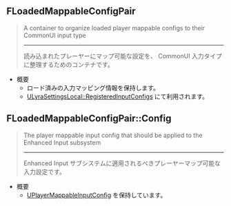 ## FLoadedMappableConfigPair

> A container to organize loaded player mappable configs to their CommonUI input type
> 
> ----
> 読み込まれたプレーヤーにマップ可能な設定を、 CommonUI 入力タイプに整理するためのコンテナです。

* 概要
	* ロード済みの入力マッピング情報を保持します。
	* [ULyraSettingsLocal::RegisteredInputConfigs] にて利用されます。

## FLoadedMappableConfigPair::Config

> The player mappable input config that should be applied to the Enhanced Input subsystem  
> 
> ----
> Enhanced Input サブシステムに適用されるべきプレーヤーマップ可能な入力設定です。  

* 概要
	* [UPlayerMappableInputConfig] を保持しています。



<!--- ページ内のリンク --->

<!--- 自前の画像へのリンク --->

<!--- generated --->
[ULyraSettingsLocal::RegisteredInputConfigs]: ../../Lyra/Etc/ULyraSettingsLocal.md#ulyrasettingslocalregisteredinputconfigs
[UPlayerMappableInputConfig]: ../../UE/Input/UPlayerMappableInputConfig.md#uplayermappableinputconfig
